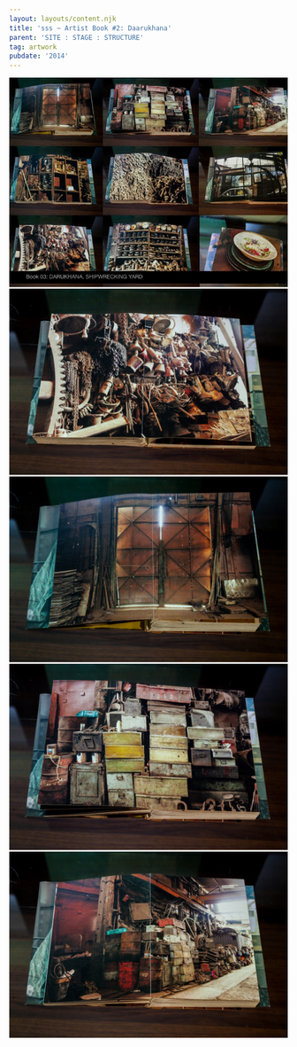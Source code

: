 ```yaml
---
layout: layouts/content.njk
title: 'sss ~ Artist Book #2: Daarukhana'
parent: 'SITE : STAGE : STRUCTURE'
tag: artwork
pubdate: '2014'
---
```

![Artist Book #2: Daarukhana, SITE : STAGE : STRUCTURE, 2014](/static/img/slide15.jpg)
![](/static/img/darukhana-01.jpg)
![](/static/img/darukhana-02.jpg)
![](/static/img/darukhana-03.jpg)
![](/static/img/darukhana-04.jpg)
